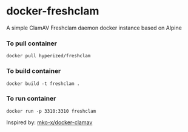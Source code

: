 # docker-freshclam
A simple ClamAV Freshclam daemon docker instance based on Alpine

### To pull container

```docker pull hyperized/freshclam```

### To build container

```docker build -t freshclam .```

### To run container 

```docker run -p 3310:3310 freshclam```

Inspired by: [mko-x/docker-clamav](https://github.com/mko-x/docker-clamav)